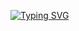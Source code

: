 [![Typing SVG](https://readme-typing-svg.demolab.com?font=Fira+Code&pause=1500&color=F7F7F7&center=verdadeiro&vCenter=verdadeiro&repeat=verdadeiro&random=falso&width=435&lines=Hello+World)](https://git.io/typing-svg)
